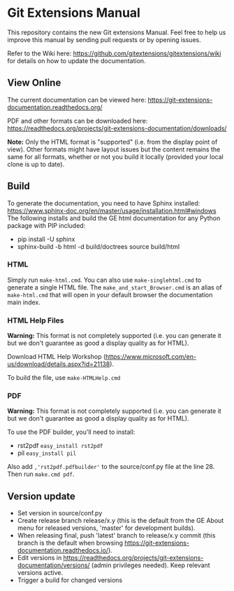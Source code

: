 # Git Extensions Manual

This repository contains the new Git extensions Manual. Feel free to help us improve this manual by sending pull requests
or by opening issues.

Refer to the Wiki here: <https://github.com/gitextensions/gitextensions/wiki> for details on how to update the documentation.

## View Online

The current documentation can be viewed here: <https://git-extensions-documentation.readthedocs.org/>

PDF and other formats can be downloaded here: <https://readthedocs.org/projects/git-extensions-documentation/downloads/>

**Note:** Only the HTML format is "supported" (i.e. from the display point of view). Other formats might have layout issues
but the content remains the same for all formats, whether or not you build it locally (provided your local clone is
up to date).

## Build

To generate the documentation, you need to have Sphinx installed: <https://www.sphinx-doc.org/en/master/usage/installation.html#windows>
The following installs and build the GE html documentation for any Python package with PIP included:

- pip install -U sphinx
- sphinx-build -b html -d build/doctrees source build/html

### HTML

Simply run `make-html.cmd`. You can also use `make-singlehtml.cmd` to generate a single HTML
file. The `make_and_start_Browser.cmd` is an alias of `make-html.cmd` that will open in your
default browser the documentation main index.

### HTML Help Files

**Warning:** This format is not completely supported (i.e. you can generate it but we don't
guarantee as good a display quality as for HTML).

Download HTML Help Workshop (<https://www.microsoft.com/en-us/download/details.aspx?id=21138>).

To build the file, use `make-HTMLHelp.cmd`

### PDF

**Warning:** This format is not completely supported (i.e. you can generate it but we don't
guarantee as good a display quality as for HTML).

To use the PDF builder, you'll need to install:

- rst2pdf `easy_install rst2pdf`
- pil `easy_install pil`

Also add `,'rst2pdf.pdfbuilder'` to the source/conf.py file at the line 28. Then run `make.cmd pdf`.

## Version update

- Set version in source/conf.py
- Create release branch release/x.y (this is the default from the GE About menu for released versions, 'master' for development builds).
- When releasing final, push 'latest' branch to release/x.y commit (this branch is the default when browsing <https://git-extensions-documentation.readthedocs.io/>).
- Edit versions in <https://readthedocs.org/projects/git-extensions-documentation/versions/> (admin privileges needed). Keep relevant versions active.
- Trigger a build for changed versions
